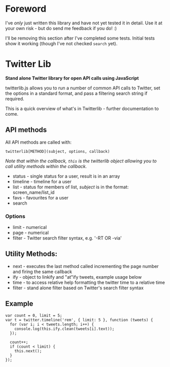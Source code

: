 # Foreword

I've *only* just written this library and have not yet tested it in detail. Use it at your own risk - but do send me feedback if you do! :)

I'll be removing this section after I've completed some tests.  Initial tests show it working (though I've not checked <code>search</code> yet).

# Twitter Lib

**Stand alone Twitter library for open API calls using JavaScript**

twitterlib.js allows you to run a number of common API calls to Twitter, set the options in a standard format, and pass a filtering search string if required.

This is a quick overview of what's in Twitterlib - further documentation to come.

## API methods

All API methods are called with:

<pre><code>twitterlib[METHOD](subject, options, callback)</code></pre>

*Note that within the callback, <code>this</code> is the twitterlib object allowing you to call utility methods within the callback.*

* status - single status for a user, result is in an array
* timeline - timeline for a user
* list - status for members of list, *subject* is in the format: screen\_name/list\_id
* favs - favourites for a user
* search

### Options

* limit - numerical
* page - numerical
* filter - Twitter search filter syntax, e.g. '-RT OR -via'

## Utility Methods:

* next - executes the last method called incrementing the page number and firing the same callback
* ify - object to linkify and "at"ify tweets, example usage below
* time - to access relative help formatting the twitter time to a relative time
* filter - stand alone filter based on Twitter's search filter syntax

## Example

<pre><code>var count = 0, limit = 5;
var t = twitter.timeline('rem', { limit: 5 }, function (tweets) {
  for (var i; i < tweets.length; i++) {
    console.log(this.ify.clean(tweets[i].text));
  });

  count++;
  if (count < limit) {
    this.next();
  }
});</code></pre>